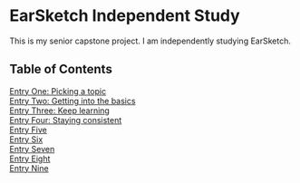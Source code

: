 # EarSketch Independent Study
This is my senior capstone project. I am independently studying EarSketch. 
## Table of Contents
[Entry One: Picking a topic](blog/entry-one.md) <br>
[Entry Two: Getting into the basics](blog/entry-two.md)<br>
[Entry Three: Keep learning](blog/entry-three.md)<br>
[Entry Four: Staying consistent](blog/entry-four.md)<br>
[Entry Five](blog/entry-five.md)<br>
[Entry Six](blog/entry-six.md)<br>
[Entry Seven](blog/entry-seven.md)<br>
[Entry Eight](blog/entry-eight.md)<br>
[Entry Nine](blog/entry-nine.md)<br>
